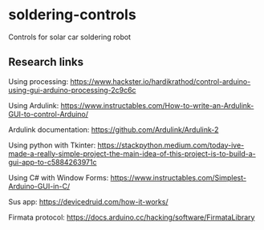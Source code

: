# soldering-controls
Controls for solar car soldering robot

## Research links
Using processing: https://www.hackster.io/hardikrathod/control-arduino-using-gui-arduino-processing-2c9c6c

Using Ardulink: https://www.instructables.com/How-to-write-an-Ardulink-GUI-to-control-Arduino/

Ardulink documentation: https://github.com/Ardulink/Ardulink-2

Using python with Tkinter: https://stackpython.medium.com/today-ive-made-a-really-simple-project-the-main-idea-of-this-project-is-to-build-a-gui-app-to-c5884263971c

Using C# with Window Forms: https://www.instructables.com/Simplest-Arduino-GUI-in-C/

Sus app: https://devicedruid.com/how-it-works/

Firmata protocol: https://docs.arduino.cc/hacking/software/FirmataLibrary
